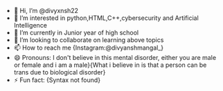 - 👋 Hi, I’m @divyxnsh22
- 👀 I’m interested in python,HTML,C++,cybersecurity and Artificial Intelligence
- 🌱 I’m currently in Junior year of high school
- 💞️ I’m looking to collaborate on learning above topics
- 📫 How to reach me {Instagram:@divyanshmangal_}
- 😄 Pronouns: I don't believe in this mental disorder, either you are male or female and i am a male}{What i believe in is that a person can be trans due to biological disorder}
- ⚡ Fun fact: {Syntax not found}

<!---
divyxnsh22/divyxnsh22 is a ✨ special ✨ repository because its `README.md` (this file) appears on your GitHub profile.
You can click the Preview link to take a look at your changes.
--->
